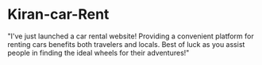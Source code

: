 # Kiran-car-Rent
"I've just launched a car rental website! Providing a convenient platform for renting cars benefits both travelers and locals. Best of luck as you assist people in finding the ideal wheels for their adventures!"

